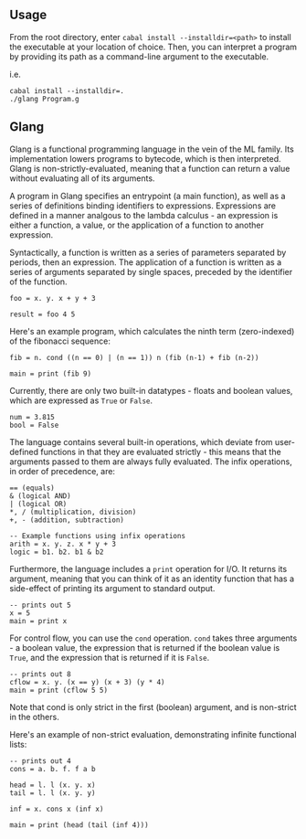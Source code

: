 ## Usage

From the root directory, enter ``` cabal install --installdir=<path> ``` to install the executable at your location of choice.  Then, you can interpret a program by providing its path as a command-line argument to the executable.

i.e.
```
cabal install --installdir=.
./glang Program.g
```

## Glang

Glang is a functional programming language in the vein of the ML family. Its implementation lowers programs to bytecode, which is then interpreted. 
 Glang is non-strictly-evaluated, meaning that a function can return a value without evaluating all of its arguments.

A program in Glang specifies an entrypoint (a main function), as well as a series of definitions binding identifiers to expressions.  Expressions are defined in a manner analgous to the lambda calculus - an expression is either a function, a value, or the application of a function to another expression.

Syntactically, a function is written as a series of parameters separated by periods, then an expression.  The application of a function is written as a series of arguments separated by single spaces, preceded by the identifier of the function.

```
foo = x. y. x + y + 3

result = foo 4 5
```

Here's an example program, which calculates the ninth term (zero-indexed) of the fibonacci sequence:
```
fib = n. cond ((n == 0) | (n == 1)) n (fib (n-1) + fib (n-2)) 

main = print (fib 9)
```
Currently, there are only two built-in datatypes - floats and boolean values, which are expressed as ```True``` or ```False```.
```
num = 3.815
bool = False
```
The language contains several built-in operations, which deviate from user-defined functions in that they are evaluated strictly - this means that the arguments passed to them are always fully evaluated.  The infix operations, in order of precedence, are:
```
== (equals)
& (logical AND)
| (logical OR)
*, / (multiplication, division)
+, - (addition, subtraction)

-- Example functions using infix operations
arith = x. y. z. x * y + 3
logic = b1. b2. b1 & b2
```
Furthermore, the language includes a ```print``` operation for I/O.  It returns its argument, meaning that you can think of it as an identity function that has a side-effect of printing its argument to standard output.
```
-- prints out 5
x = 5
main = print x
```
For control flow, you can use the ```cond``` operation.  ```cond``` takes three arguments - a boolean value, the expression that is returned if the boolean value is ```True```, and the expression that is returned if it is ```False```.
```
-- prints out 8 
cflow = x. y. (x == y) (x + 3) (y * 4)
main = print (cflow 5 5) 
```
Note that cond is only strict in the first (boolean) argument, and is non-strict in the others.

Here's an example of non-strict evaluation, demonstrating infinite functional lists:
```
-- prints out 4
cons = a. b. f. f a b

head = l. l (x. y. x)
tail = l. l (x. y. y)

inf = x. cons x (inf x)

main = print (head (tail (inf 4)))
```




